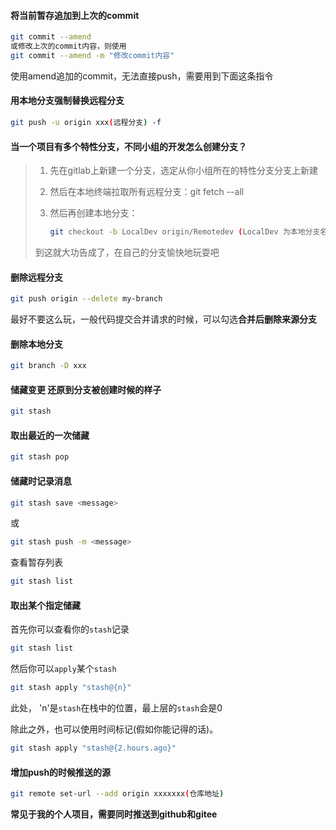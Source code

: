 #### **将当前暂存追加到上次的commit**

```bash 
git commit --amend
或修改上次的commit内容，则使用
git commit --amend -m "修改commit内容"
```

使用amend追加的commit，无法直接push，需要用到下面这条指令

#### **用本地分支强制替换远程分支**

```bash
git push -u origin xxx(远程分支) -f
```

#### **当一个项目有多个特性分支，不同小组的开发怎么创建分支？**

> 1. 先在gitlab上新建一个分支，选定从你小组所在的特性分支分支上新建
>
> 2. 然后在本地终端拉取所有远程分支：git fetch --all
>
> 3. 然后再创建本地分支：
>
>    ```bash
>    git checkout -b LocalDev origin/Remotedev (LocalDev 为本地分支名，Remotedev 为远程分支名)
>    ```
>
> 到这就大功告成了，在自己的分支愉快地玩耍吧

#### **删除远程分支**

```bash
git push origin --delete my-branch
```

最好不要这么玩，一般代码提交合并请求的时候，可以勾选**合并后删除来源分支**

#### **删除本地分支**

```bash
git branch -D xxx
```

#### **储藏变更 还原到分支被创建时候的样子**

```bash
git stash
```

#### **取出最近的一次储藏**

```bash
git stash pop
```

#### **储藏时记录消息**

```bash
git stash save <message>
```

或

```bash
git stash push -m <message>
```

查看暂存列表

```bash
git stash list
```

#### **取出某个指定储藏**

首先你可以查看你的`stash`记录

```bash
git stash list
```

然后你可以`apply`某个`stash`

```bash
git stash apply "stash@{n}"
```

此处， 'n'是`stash`在栈中的位置，最上层的`stash`会是0

除此之外，也可以使用时间标记(假如你能记得的话)。

```bash
git stash apply "stash@{2.hours.ago}"
```

#### **增加push的时候推送的源**

```bash
git remote set-url --add origin xxxxxxx(仓库地址)
```

**常见于我的个人项目，需要同时推送到github和gitee**
